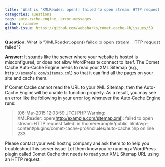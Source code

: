 ```yaml
---
title: 'What is "XMLReader::open() failed to open stream: HTTP request failed"?'
categories: questions
tags: auto-cache-engine, error-messages
author: raamdev
github-issue: https://github.com/websharks/comet-cache-kb/issues/59
---
```


**Question:** What is "XMLReader::open() failed to open stream: HTTP request failed"?

**Answer:** It sounds like the server where your website is hosted is misconfigured, or does not allow WordPress to connect to itself. The Comet Cache Auto-Cache Engine needs to read your XML Sitemap (e.g., `http://example.com/sitemap.xml`) so that it can find all the pages on your site and cache them.

If Comet Cache cannot read the URL to your XML Sitemap, then the Auto-Cache Engine will be unable to function properly. As a result, you may see an error like the following in your error log whenever the Auto-Cache Engine runs:

> [06-Mar-2015 12:03:59 UTC] PHP Warning:  XMLReader::open(http://example.com/sitemap.xml): failed to open stream: HTTP request failed!  in /home/example/public_html/wp-content/plugins/comet-cache-pro/includes/auto-cache.php on line 233

Please contact your web hosting company and ask them to to help you troubleshoot this server issue. Let them know you're running a WordPress plugin called Comet Cache that needs to read your XML Sitemap URL using an HTTP request.
